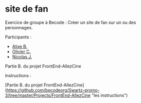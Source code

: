 # site de fan
Exercice de groupe à Becode : Créer un site de fan sur un ou des personnages.

Participants :
* [Alixe B.](https://github.com/alixe82140 "Github Alixe")
* [Olivier C.](https://github.com/n3wb0rn84 "Github Olivier")
* [Nicolas J.](https://github.com/NicolasJamar "Github Nicolas")

Partie B. du projet FrontEnd-AllezCine

Instructions :

[Partie B. du projet FrontEnd-AllezCine] (https://github.com/becodeorg/Swartz-promo-3/tree/master/Projects/FrontEnd-AllezCine "les instructions")
